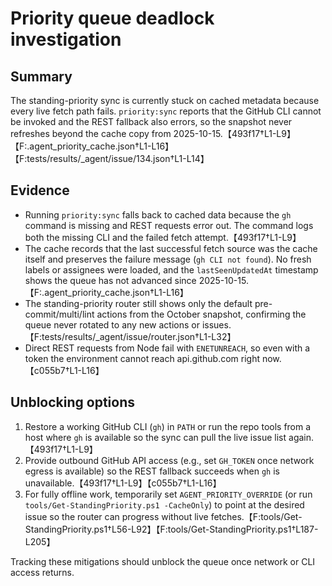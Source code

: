 <!-- markdownlint-disable-next-line MD041 -->
# Priority queue deadlock investigation

## Summary

The standing-priority sync is currently stuck on cached metadata because every live fetch path fails. `priority:sync` reports that the GitHub CLI cannot be invoked and the REST fallback also errors, so the snapshot never refreshes beyond the cache copy from 2025-10-15.【493f17†L1-L9】【F:.agent_priority_cache.json†L1-L16】【F:tests/results/_agent/issue/134.json†L1-L14】

## Evidence

- Running `priority:sync` falls back to cached data because the `gh` command is missing and REST requests error out. The command logs both the missing CLI and the failed fetch attempt.【493f17†L1-L9】
- The cache records that the last successful fetch source was the cache itself and preserves the failure message (`gh CLI not found`). No fresh labels or assignees were loaded, and the `lastSeenUpdatedAt` timestamp shows the queue has not advanced since 2025-10-15.【F:.agent_priority_cache.json†L1-L16】
- The standing-priority router still shows only the default pre-commit/multi/lint actions from the October snapshot, confirming the queue never rotated to any new actions or issues.【F:tests/results/_agent/issue/router.json†L1-L32】
- Direct REST requests from Node fail with `ENETUNREACH`, so even with a token the environment cannot reach api.github.com right now.【c055b7†L1-L16】

## Unblocking options

1. Restore a working GitHub CLI (`gh`) in `PATH` or run the repo tools from a host where `gh` is available so the sync can pull the live issue list again.【493f17†L1-L9】
2. Provide outbound GitHub API access (e.g., set `GH_TOKEN` once network egress is available) so the REST fallback succeeds when `gh` is unavailable.【493f17†L1-L9】【c055b7†L1-L16】
3. For fully offline work, temporarily set `AGENT_PRIORITY_OVERRIDE` (or run `tools/Get-StandingPriority.ps1 -CacheOnly`) to point at the desired issue so the router can progress without live fetches.【F:tools/Get-StandingPriority.ps1†L56-L92】【F:tools/Get-StandingPriority.ps1†L187-L205】

Tracking these mitigations should unblock the queue once network or CLI access returns.
